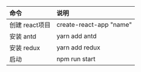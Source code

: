 | 命令 | 说明 |
| :- | :- |
|创建 react项目 | create-react-app "name" |
| 安装 antd | yarn add antd |
| 安装 redux | yarn add redux |
| 启动 | npm run start |